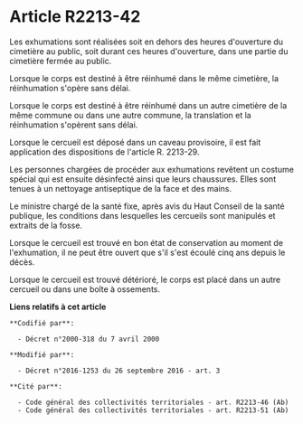 # Article R2213-42

Les exhumations sont réalisées soit en dehors des heures d'ouverture du cimetière au public, soit durant ces heures
d'ouverture, dans une partie du cimetière fermée au public. 

Lorsque le corps est destiné à être réinhumé dans le même cimetière, la réinhumation s'opère sans délai. 

Lorsque le corps est destiné à être réinhumé dans un autre cimetière de la même commune ou dans une autre commune, la
translation et la réinhumation s'opèrent sans délai. 

Lorsque le cercueil est déposé dans un caveau provisoire, il est fait application des dispositions de l'article R. 2213-29.

Les personnes chargées de procéder aux exhumations revêtent un costume spécial qui est ensuite désinfecté ainsi que leurs
chaussures. Elles sont tenues à un nettoyage antiseptique de la face et des mains.

Le ministre chargé de la santé fixe, après avis du Haut Conseil de la santé publique, les conditions dans lesquelles les
cercueils sont manipulés et extraits de la fosse.

Lorsque le cercueil est trouvé en bon état de conservation au moment de l'exhumation, il ne peut être ouvert que s'il s'est
écoulé cinq ans depuis le décès.

Lorsque le cercueil est trouvé détérioré, le corps est placé dans un autre cercueil ou dans une boîte à ossements.

**Liens relatifs à cet article**

	**Codifié par**:

	  - Décret n°2000-318 du 7 avril 2000

	**Modifié par**:

	  - Décret n°2016-1253 du 26 septembre 2016 - art. 3

	**Cité par**:

	  - Code général des collectivités territoriales - art. R2213-46 (Ab)
	  - Code général des collectivités territoriales - art. R2213-51 (Ab)
